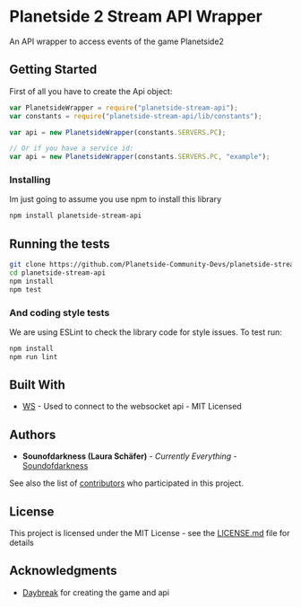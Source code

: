 # Planetside 2 Stream API Wrapper

An API wrapper to access events of the game Planetside2

## Getting Started

First of all you have to create the Api object:
```js
var PlanetsideWrapper = require("planetside-stream-api");
var constants = require("planetside-stream-api/lib/constants");

var api = new PlanetsideWrapper(constants.SERVERS.PC);

// Or if you have a service id: 
var api = new PlanetsideWrapper(constants.SERVERS.PC, "example");
```

### Installing

Im just going to assume you use npm to install this library
```sh
npm install planetside-stream-api
```

## Running the tests

```sh
git clone https://github.com/Planetside-Community-Devs/planetside-stream-api.git
cd planetside-stream-api
npm install
npm test
```

### And coding style tests

We are using ESLint to check the library code for style issues.
To test run:

```sh
npm install
npm run lint
```

## Built With

* [WS](https://github.com/websockets/ws) - Used to connect to the websocket api - MIT Licensed


## Authors

* **Sounofdarkness (Laura Schäfer)** - *Currently Everything* - [Soundofdarkness](https://github.com/Sounfdarkness)

See also the list of [contributors](https://github.com/your/project/contributors) who participated in this project.

## License

This project is licensed under the MIT License - see the [LICENSE.md](LICENSE) file for details

## Acknowledgments

* [Daybreak](https://www.daybreakgames.com/home) for creating the game and api
